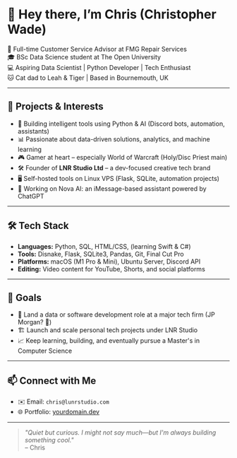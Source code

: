 # 👋 Hey there, I’m Chris (Christopher Wade)

🚗 Full-time Customer Service Advisor at FMG Repair Services  
🎓 BSc Data Science student at The Open University  
💻 Aspiring Data Scientist | Python Developer | Tech Enthusiast  
🐱 Cat dad to Leah & Tiger | Based in Bournemouth, UK  

---

## 🔧 Projects & Interests

- 🧠 Building intelligent tools using Python & AI (Discord bots, automation, assistants)
- 📊 Passionate about data-driven solutions, analytics, and machine learning
- 🎮 Gamer at heart – especially World of Warcraft (Holy/Disc Priest main)
- 🛠️ Founder of **LNR Studio Ltd** – a dev-focused creative tech brand
- 🖥️ Self-hosted tools on Linux VPS (Flask, SQLite, automation projects)
- 📱 Working on Nova AI: an iMessage-based assistant powered by ChatGPT

---

## 🛠 Tech Stack

- **Languages:** Python, SQL, HTML/CSS, (learning Swift & C#)
- **Tools:** Disnake, Flask, SQLite3, Pandas, Git, Final Cut Pro
- **Platforms:** macOS (M1 Pro & Mini), Ubuntu Server, Discord API
- **Editing:** Video content for YouTube, Shorts, and social platforms

---

## 🚀 Goals

- 🎯 Land a data or software development role at a major tech firm (JP Morgan? 👀)
- 🏗 Launch and scale personal tech projects under LNR Studio
- 📈 Keep learning, building, and eventually pursue a Master's in Computer Science

---

## 📫 Connect with Me

- ✉️ Email: `chris@lunrstudio.com`
- 🌐 Portfolio: [yourdomain.dev](https://xx)

---

> *"Quiet but curious. I might not say much—but I'm always building something cool."*  
> – Chris

